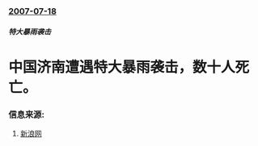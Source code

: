 ### [2007-07-18](/news/2007/07/18/index.md)

##### 特大暴雨袭击
# 中国济南遭遇特大暴雨袭击，数十人死亡。




### 信息来源:

1. [新浪网](https://web.archive.org/web/20071123091932/http://you.video.sina.com.cn/a/915577.html)

